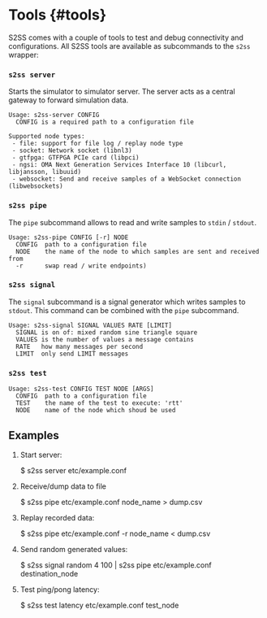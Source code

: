 # Tools {#tools}

S2SS comes with a couple of tools to test and debug connectivity and configurations.
All S2SS tools are available as subcommands to the `s2ss` wrapper:
 
### `s2ss server`

Starts the simulator to simulator server. The server acts as a central gateway to forward simulation data.

    Usage: s2ss-server CONFIG
      CONFIG is a required path to a configuration file
    
    Supported node types:
     - file: support for file log / replay node type
     - socket: Network socket (libnl3)
     - gtfpga: GTFPGA PCIe card (libpci)
     - ngsi: OMA Next Generation Services Interface 10 (libcurl, libjansson, libuuid)
     - websocket: Send and receive samples of a WebSocket connection (libwebsockets)

### `s2ss pipe`

The `pipe` subcommand allows to read and write samples to `stdin` / `stdout`.

    Usage: s2ss-pipe CONFIG [-r] NODE
      CONFIG  path to a configuration file
      NODE    the name of the node to which samples are sent and received from
      -r      swap read / write endpoints)

### `s2ss signal`

The `signal` subcommand is a signal generator which writes samples to `stdout`.
This command can be combined with the `pipe` subcommand.

    Usage: s2ss-signal SIGNAL VALUES RATE [LIMIT]
      SIGNAL is on of: mixed random sine triangle square
      VALUES is the number of values a message contains
      RATE   how many messages per second
      LIMIT  only send LIMIT messages

### `s2ss test`

    Usage: s2ss-test CONFIG TEST NODE [ARGS]
      CONFIG  path to a configuration file
      TEST    the name of the test to execute: 'rtt'
      NODE    name of the node which shoud be used

## Examples

 1. Start server:

    $ s2ss server etc/example.conf

 2. Receive/dump data to file

    $ s2ss pipe etc/example.conf node_name > dump.csv

 3. Replay recorded data:

    $ s2ss pipe etc/example.conf -r node_name < dump.csv

 4. Send random generated values:

    $ s2ss signal random 4 100 | s2ss pipe etc/example.conf destination_node

 5. Test ping/pong latency:

    $ s2ss test latency etc/example.conf test_node
